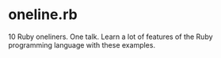 # oneline.rb

10 Ruby oneliners. One talk. Learn a lot of features of the Ruby programming language with these examples.
